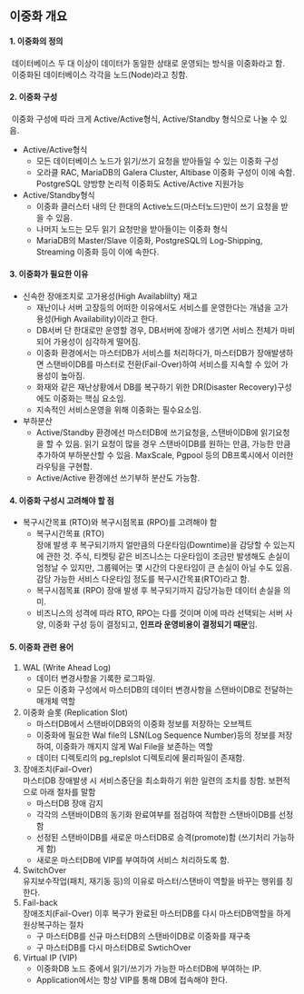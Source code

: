 ## 이중화 개요

#### 1. 이중화의 정의   
&nbsp;데이터베이스 두 대 이상이 데이터가 동일한 상태로 운영되는 방식을 이중화라고 함.
&nbsp;이중화된 데이터베이스 각각을 노드(Node)라고 칭함.

#### 2. 이중화 구성   
&nbsp;이중화 구성에 따라 크게 Active/Active형식, Active/Standby 형식으로 나눌 수 있음.
  * Active/Active형식
     - 모든 데이터베이스 노드가 읽기/쓰기 요청을 받아들일 수 있는 이중화 구성
     - 오라클 RAC, MariaDB의 Galera Cluster, Altibase 이중화 구성이 이에 속함. PostgreSQL 양방향 논리적 이중화도 Active/Active 지원가능
  * Active/Standby형식
     - 이중화 클러스터 내의 단 한대의 Active노드(마스터노드)만이 쓰기 요청을 받을 수 있음. 
     - 나머지 노드는 모두 읽기 요청만을 받아들이는 이중화 형식
     - MariaDB의 Master/Slave 이중화, PostgreSQL의 Log-Shipping, Streaming 이중화 등이 이에 속한다.
  
#### 3. 이중화가 필요한 이유   
* 신속한 장애조치로 고가용성(High Availablilty) 재고
     - 재난이나 서버 고장등의 어떠한 이유에서도 서비스를 운영한다는 개념을 고가용성(High Availability)이라고 한다.
     - DB서버 단 한대로만 운영할 경우, DB서버에 장애가 생기면 서비스 전체가 마비되어 가용성이 심각하게 떨어짐.
     - 이중화 환경에서는 마스터DB가 서비스를 처리하다가, 마스터DB가 장애발생하면 스탠바이DB를 마스터로 전환(Fail-Over)하여
       서비스를 지속할 수 있어 가용성이 높아짐.
     - 화재와 같은 재난상황에서 DB를 복구하기 위한 DR(Disaster Recovery)구성에도 이중화는 핵심 요소임.
     - 지속적인 서비스운영을 위해 이중화는 필수요소임.
* 부하분산
     - Active/Standby 환경에선 마스터DB에 쓰기요청을, 스탠바이DB에 읽기요청을 할 수 있음.
       읽기 요청이 많을 경우 스탠바이DB를 원하는 만큼, 가능한 만큼 추가하여 부하분산할 수 있음.
       MaxScale, Pgpool 등의 DB프록시에서 이러한 라우팅을 구현함.
     - Active/Active 환경에선 쓰기부하 분산도 가능함.        

#### 4. 이중화 구성시 고려해야 할 점
 * 복구시간목표 (RTO)와 복구시점목표 (RPO)를 고려해야 함
   - 복구시간목표 (RTO)    
     장애 발생 후 복구되기까지 얼만큼의 다운타임(Downtime)을 감당할 수 있는지에 관한 것. 주식, 티켓팅 같은 비즈니스는 다운타임이 조금만 발생해도 손실이 엄청날 수 있지만, 그룹웨어는 몇 시간의 다운타임이 큰 손실이 아닐 수도 있음. 감당 가능한 서비스 다운타임 정도를 복구시간목표(RTO)라고 함.
    - 복구시점목표 (RPO)
      장애 발생 후 복구되기까지 감당가능한 데이터 손실을 의미.    
    - 비즈니스의 성격에 따라 RTO, RPO는 다를 것이며 이에 따라 선택되는 서버 사양, 이중화 구성 등이 결정되고, **인프라 운영비용이 결정되기 때문**임.
   
#### 5. 이중화 관련 용어
1. WAL (Write Ahead Log)
   - 데이터 변경사항을 기록한 로그파일.
   - 모든 이중화 구성에서 마스터DB의 데이터 변경사항을 스탠바이DB로 전달하는 매개체 역할
2. 이중화 슬롯 (Replication Slot)    
   - 마스터DB에서 스탠바이DB와의 이중화 정보를 저장하는 오브젝트
   - 이중화에 필요한 Wal file의 LSN(Log Sequence Number)등의 정보를 저장하여, 이중화가 깨지지 않게
     Wal File을 보존하는 역할
   - 데이터 디렉토리의 pg_replslot 디렉토리에 물리파일이 존재함.
3. 장애조치(Fail-Over)    
   마스터DB 장애발생 시 서비스중단을 최소화하기 위한 일련의 조치를 칭함. 보편적으로 아래 절차를 말함
   - 마스터DB 장애 감지
   - 각각의 스탠바이DB의 동기화 완료여부를 점검하여 적합한 스탠바이DB를 선정함
   - 선정된 스탠바이DB를 새로운 마스터DB로 승격(promote)함 (쓰기처리 가능하게 함)
   - 새로운 마스터DB에 VIP를 부여하여 서비스 처리하도록 함.
4. SwitchOver    
   유지보수작업(패치, 재기동 등)의 이유로 마스터/스탠바이 역할을 바꾸는 행위를 칭한다.
6. Fail-back    
   장애조치(Fail-Over) 이후 복구가 완료된 마스터DB를 다시 마스터DB역할을 하게 원상복구하는 절차
   - 구 마스터DB를 신규 마스터DB의 스탠바이DB로 이중화를 재구축
   - 구 마스터DB를 다시 마스터DB로 SwtichOver   
7. Virtual IP (VIP)     
   - 이중화DB 노드 중에서 읽기/쓰기가 가능한 마스터DB에 부여하는 IP.
   - Application에서는 항상 VIP를 통해 DB에 접속해야 한다.



